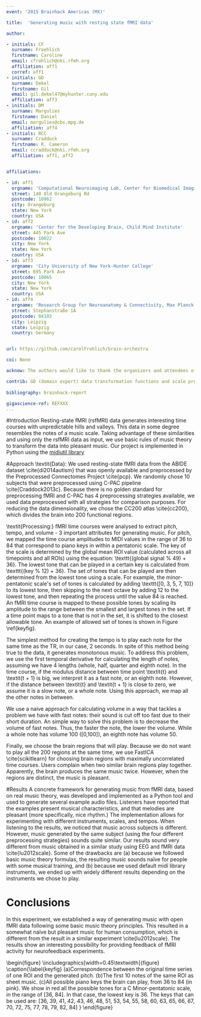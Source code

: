 ```yaml
---
event: '2015 Brainhack Americas (MX)'

title:  'Generating music with resting state fMRI data'

author:

- initials: CF
  surname: Froehlich
  firstname: Caroline
  email: cfrohlich@nki.rfmh.org
  affiliation: aff1
  corref: aff1
- initials: GD
  surname: Dekel
  firstname: Gil
  email: gil.dekel47@myhunter.cuny.edu
  affiliation: aff3
- initials: DM
  surname: Margulies
  firstname: Daniel
  email: margulies@cbs.mpg.de
  affiliation: aff4
- initials: RCC
  surname: Craddock
  firstname: R. Cameron
  email: ccraddock@nki.rfmh.org
  affiliation: aff1, aff2


affiliations: 

- id: aff1
  orgname: 'Computational Neuroimaging Lab, Center for Biomedical Imaging and Neuromodulation, Nathan Kline Institute for Psychiatric Research'
  street: 140 Old Orangeburg Rd
  postcode: 10962
  city: Orangeburg
  state: New York
  country: USA
- id: aff2
  orgname: 'Center for the Developing Brain, Child Mind Institute'
  street: 445 Park Ave
  postcode: 10022
  city: New York
  state: New York
  country: USA
- id: aff3
  orgname: 'City University of New York-Hunter College'
  street: 695 Park Ave
  postcode: 10065
  city: New York
  state: New York
  country: USA
- id: aff4
  orgname: 'Research Group for Neuroanatomy & Connectivity, Max Planck Institute for Human Cognitive and Brain Sciences'
  street: Stephanstraße 1A
  postcode: 04103
  city: Leipzig
  state: Leipzig
  country: Germany


url: https://github.com/carolFrohlich/brain-orchestra

coi: None

acknow: The authors would like to thank the organizers and attendees of Brainhack MX.

contrib: GD (domain expert) data transformation functions and scale production algorithms, RCC and DJC wrote the software, DJC performed tests, and DJC and RCC wrote the report.
  
bibliography: brainhack-report

gigascience-ref: REFXXX
...
```


#Introduction
Resting-state fMRI (rsfMRI) data generates interesting time courses with unpredictable hills and valleys. This data in some degree resembles the notes of a music scale. 
Taking advantage of these similarities and using only the rsfMRI data as input, we use basic rules of music theory to transform the data into pleasant music.
Our project is implemented in Python using the [midiutil library](https://code.google.com/p/midiutil/)

#Approach
\textit{Data}: We used resting-state fMRI data from the ABIDE dataset \cite{di2014autism} that was openly available and preprocessed by the Preprocessed Connectomes Project \cite{pcp}.
We randomly chose 10 subjects that were preprocessed using C-PAC pipeline \cite{Craddock2013c}.
Because there is no golden standard for preprocessing fMRI and C-PAC has 4 preprocessing strategies available, we used data preprocessed with all strategies for comparison purposes.
For reducing the data dimensionality, we chose the CC200 atlas \cite{cc200}, which divides the brain into 200 functional regions.

\textit{Processing:} fMRI time courses were analysed to extract pitch, tempo, and volume - 3 important attributes for generating music. For pitch, we mapped the time course amplitudes to MIDI values in the range of 36 to 84 that correspond to piano keys in within a pentatonic scale. The key of the scale is determined by the global mean ROI value (calculated across all timepoints and all ROIs) using the equation: \texttt{(global signal \% 49) + 36}. The lowest tone that can be played in a certain key is calculated from \texttt{(key \% 12) + 36}. The set of tones that can be played are then determined from the lowest tone using a scale. For example, the minor-pentatonic scale's set of tones is calculated by adding \texttt{[0, 3, 5, 7, 10]} to its lowest tone, then skipping to the next octave by adding 12 to the lowest tone, and then repeating the process until the value 84 is reached. An fMRI time course is mapped to these possible tones by scaling its amplitude to the range between the smallest and largest tones in the set. If a time point maps to a tone that is not in the set, it is shifted to the closest allowable tone.
An example of allowed set of tones is shown in Figure \ref{keyfig}.

The simplest method for creating the tempo is to play each note for the same time as the TR, in our case, 2 seconds. In spite of this method being true to the data, it generates monotonous music. To address this problem, we use the first temporal derivative for calculating the length of notes, assuming we have 4 lengths (whole, half, quarter and eighth note). In the time course, if the modulus distance between time point \textit{t}  and \textit{t + 1}  is big, we interpret it as a fast note, or an eighth note. However, if the distance between \textit{t} and \textit{t + 1} is close to zero, we assume it is a slow note, or a whole note. Using this approach, we map all the other notes in between. 

We use a naive approach for calculating volume in a way that tackles a problem we have with fast notes: their sound is cut off too fast due to their short duration. An simple way to solve this problem is to decrease the volume of fast notes. Thus, the faster the note, the lower the volume. While a whole note has volume 100 ([0,100]), an eighth note has volume 50.

Finally, we choose the brain regions that will play. Because we do not want to play all the 200 regions at the same time, we use FastICA \cite{scikitlearn} for choosing brain regions with maximally uncorrelated time courses. Users complain when two similar brain regions play together. Apparently, the brain produces the same music twice. However, when the regions are distinct, the music is pleasant.

#Results
A concrete framework for generating music from fMRI data, based on real music theory, was developed and implemented as a Python tool and used to generate several example audio files. Listeners have reported that the examples present musical characteristics, and that melodies are pleasant (more specifically, nice rhythm.) The implementation allows for experimenting with different instruments, scales, and tempos. When listening to the results, we noticed that music across subjects is different. However, music generated by the same subject (using the four different preprocessing strategies) sounds quite similar. Our results sound very different from music obtained in a similar study using EEG and fMRI data \cite{lu2012scale}. Some of the drawbacks are (a) because we followed basic music theory formulas, the resulting music sounds naïve for people with some musical training, and (b) because we used default midi library instruments, we ended up with widely different results depending on the instruments we chose to play. 


# Conclusions
In this experiment, we established a way of generating music with open fMRI data following some basic music theory principles. This resulted in a somewhat naïve but pleasant music for human consumption, which is different from the result in a similar experiment \cite{lu2012scale}. The results show an interesting possibility for providing feedback of fMRI activity for neurofeedback experiments.


\begin{figure}
  \includegraphics[width=0.45\textwidth]{figure}
  \caption{\label{keyfig}
  (a)Correspondence between the original time series of one ROI and the generated pitch.
  (b)The first 10 notes of the same ROI as sheet music.
  (c)All possible piano keys the brain can play, from 36 to 84 (in pink).
    We show in red all the possible tones for a C Minor-pentatonic scale, in the range of [36, 84].
    In that case, the lowest key is 36.
    The keys that can be used are: [36, 39, 41, 42, 43, 46, 48, 51, 53, 54, 55, 58, 60, 63, 65, 66, 67, 70, 72, 75, 77, 78, 79, 82, 84]
      }
\end{figure}
